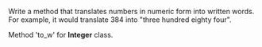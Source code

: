 Write a method that translates numbers in numeric form into written words. For example, it would translate 384 into "three hundred eighty four". 

Method 'to\_w' for **Integer** class.
